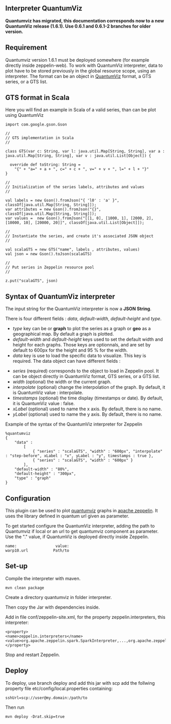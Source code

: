 ## Interpreter QuantumViz

**Quantumviz has migrated, this documentation corresponds now to a new QuantumViz release (1.6.1). Use 0.6.1 and 0.6.1-2 branches for older version.**

## Requirement

Quantumviz version 1.6.1 must be deployed somewhere (for example directly inside zeppelin-web). 
To work with QuantumViz interpreter, data to plot have to be stored previously in the global resource scope, using an interpreter.
The format can be an object in [QuantumViz](https://github.com/cityzendata/warp10-quantumviz/blob/master/examples/example-warp10-display-chart-syntax.html) format, a GTS series, or a GTS list.

## GTS format in Scala

Here you will find an example in Scala of a valid series, than can be plot using QuantumViz

```
import com.google.gson.Gson

//
// GTS implementation in Scala
//

class GTS(var c: String, var l: java.util.Map[String, String], var a : java.util.Map[String, String], var v : java.util.List[Object]) {

  override def toString: String =
    "{" + "a=" + a + ", c=" + c + ", v=" + v + ", l=" + l + "}"
}

//
// Initialization of the series labels, attributes and values
//

val labels = new Gson().fromJson("{ 'l0' : 'a' }", classOf[java.util.Map[String, String]]);
var attributes = new Gson().fromJson("{}", classOf[java.util.Map[String, String]]);
var values =  new Gson().fromJson("[[1, 0], [1000, 1], [2000, 2], [10000, 10], [20000, 20]]", classOf[java.util.List[Object]]);

//
// Instantiate the series, and create it's associated JSON object
//

val scalaGTS = new GTS("name", labels , attributes, values)
val json = new Gson().toJson(scalaGTS)

//
// Put series in Zeppelin resource pool
//

z.put("scalaGTS", json)
```

## Syntax of QuantumViz interpreter

The input string for the QuantumViz interpreter is now a **JSON String**. 

There is four different fields : *data*, *default-width*, *default-height* and *type*.

+ *type* key can be or **graph** to plot the series as a graph or **geo** as a geographical map. By default a graph is plotted.
+ *default-width* and *default-height* keys used to set the default width and height for each graphs. Those keys are optionnals, and are set by default to 600px for the height and 95 % for the width.
+ *data* key is use to load the specific data to visualize. This key is required. The data object can have different fields :
 - *series* (required) corresponds to the object to load in Zeppelin pool. It can be object directly in QuantumViz format, GTS series, or a GTS list.
 - *width* (optional) the width or the current graph.
 - *interpolate* (optional) change the interpolation of the graph. By default, it is QuantumViz value : interpolate.
 - *timestamps* (optional) the time display (timestamps or date). By default, it is QuantumViz value : false.
 - *xLabel* (optional) used to name the x axis. By default, there is no name.    
 - *yLabel* (optional) used to name the y axis. By default, there is no name.

Example of the syntax of the QuantumViz interpreter for Zeppelin
```
%quantumviz
{
    "data" : 
        [ 
            { "series" : "scalaGTS", "width" : "600px", "interpolate" : "step-before", xLabel : "x", yLabel : "y", timestamps : true },
            { "series" : "scalaGTS", "width" : "600px" }
        ],
    "default-width" : "80%",
    "default-height" : "300px",
    "type" : "graph"
}
```

## Configuration

This plugin can be used to plot [quantumviz](https://github.com/cityzendata/warp10-quantumviz) graphs in [apache zeppelin](https://zeppelin.apache.org/). It uses the library defined in quantum url given as parameter.

To get started configure the QuantumViz interpreter, adding the path to Quantumviz if local or an url to get quantumviz component as parameter. Use the "." value, if QuantumViz is deployed directly inside Zeppelin.

```
name:                 value:
warp10.url           Path/to
```

## Set-up 

Compile the interpreter with maven.

```
mvn clean package
```

Create a directory quantumviz in folder interpreter.

Then copy the Jar with dependencies inside.

Add in file conf/zeppelin-site.xml, for the property zeppelin.interpreters, this interpreter: 

```
<property>
<name>zeppelin.interpreters</name>
<value>org.apache.zeppelin.spark.SparkInterpreter,...,org.apache.zeppelin.quantumviz.QuantumVizInterpreter</value>
</property>
```

Stop and restart Zeppelin.

## Deploy

To deploy, use branch deploy and add this jar with scp add the follwing property file etc/config/local.properties containing: 

```
sshUrl=scp://user@my.domain:/path/to
```

Then run 

```
mvn deploy -Drat.skip=true
```
